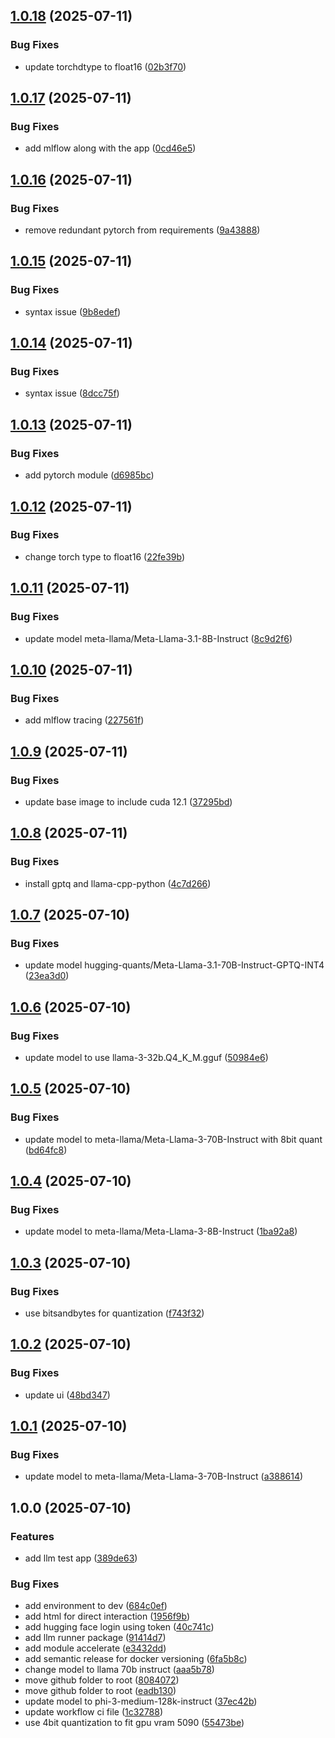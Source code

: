## [1.0.18](https://github.com/nishaero/mlflow-llm-demo/compare/v1.0.17...v1.0.18) (2025-07-11)

### Bug Fixes

* update torchdtype to float16 ([02b3f70](https://github.com/nishaero/mlflow-llm-demo/commit/02b3f700111026ecfe80d29f92133a45cd57d695))

## [1.0.17](https://github.com/nishaero/mlflow-llm-demo/compare/v1.0.16...v1.0.17) (2025-07-11)

### Bug Fixes

* add mlflow along with the app ([0cd46e5](https://github.com/nishaero/mlflow-llm-demo/commit/0cd46e5e18fec65c024ff77716d77df272d68538))

## [1.0.16](https://github.com/nishaero/mlflow-llm-demo/compare/v1.0.15...v1.0.16) (2025-07-11)

### Bug Fixes

* remove redundant pytorch from requirements ([9a43888](https://github.com/nishaero/mlflow-llm-demo/commit/9a43888cba743781506878809317c7e3f28540ef))

## [1.0.15](https://github.com/nishaero/mlflow-llm-demo/compare/v1.0.14...v1.0.15) (2025-07-11)

### Bug Fixes

* syntax issue ([9b8edef](https://github.com/nishaero/mlflow-llm-demo/commit/9b8edef81997a727eb20333db76db17b5590dc6e))

## [1.0.14](https://github.com/nishaero/mlflow-llm-demo/compare/v1.0.13...v1.0.14) (2025-07-11)

### Bug Fixes

* syntax issue ([8dcc75f](https://github.com/nishaero/mlflow-llm-demo/commit/8dcc75fff9dd4b9b95768aacf4e2060970f64e98))

## [1.0.13](https://github.com/nishaero/mlflow-llm-demo/compare/v1.0.12...v1.0.13) (2025-07-11)

### Bug Fixes

* add pytorch module ([d6985bc](https://github.com/nishaero/mlflow-llm-demo/commit/d6985bc34c32c5ce4951a7e34902e45671be1012))

## [1.0.12](https://github.com/nishaero/mlflow-llm-demo/compare/v1.0.11...v1.0.12) (2025-07-11)

### Bug Fixes

* change torch type to float16 ([22fe39b](https://github.com/nishaero/mlflow-llm-demo/commit/22fe39b1d90eb42834ba5cb610d4548afe5e919b))

## [1.0.11](https://github.com/nishaero/mlflow-llm-demo/compare/v1.0.10...v1.0.11) (2025-07-11)

### Bug Fixes

* update model meta-llama/Meta-Llama-3.1-8B-Instruct ([8c9d2f6](https://github.com/nishaero/mlflow-llm-demo/commit/8c9d2f6c033553f0c6bc59f337bb0fe6eb03c920))

## [1.0.10](https://github.com/nishaero/mlflow-llm-demo/compare/v1.0.9...v1.0.10) (2025-07-11)

### Bug Fixes

* add mlflow tracing ([227561f](https://github.com/nishaero/mlflow-llm-demo/commit/227561f334df5fc824f0f1c46bf4d86f8992c7dd))

## [1.0.9](https://github.com/nishaero/mlflow-llm-demo/compare/v1.0.8...v1.0.9) (2025-07-11)

### Bug Fixes

* update base image to include cuda 12.1 ([37295bd](https://github.com/nishaero/mlflow-llm-demo/commit/37295bd788c44c86919818934640cff986987d28))

## [1.0.8](https://github.com/nishaero/mlflow-llm-demo/compare/v1.0.7...v1.0.8) (2025-07-11)

### Bug Fixes

* install gptq and llama-cpp-python ([4c7d266](https://github.com/nishaero/mlflow-llm-demo/commit/4c7d266b65589709d406ef9d71c6310e9930b4ba))

## [1.0.7](https://github.com/nishaero/mlflow-llm-demo/compare/v1.0.6...v1.0.7) (2025-07-10)

### Bug Fixes

* update model hugging-quants/Meta-Llama-3.1-70B-Instruct-GPTQ-INT4 ([23ea3d0](https://github.com/nishaero/mlflow-llm-demo/commit/23ea3d008eb2199ad421f204778ced6fb2aa9138))

## [1.0.6](https://github.com/nishaero/mlflow-llm-demo/compare/v1.0.5...v1.0.6) (2025-07-10)

### Bug Fixes

* update model to use llama-3-32b.Q4_K_M.gguf ([50984e6](https://github.com/nishaero/mlflow-llm-demo/commit/50984e68a6ad26568630bd84ded0a433f65ced9a))

## [1.0.5](https://github.com/nishaero/mlflow-llm-demo/compare/v1.0.4...v1.0.5) (2025-07-10)

### Bug Fixes

* update model to meta-llama/Meta-Llama-3-70B-Instruct with 8bit quant ([bd64fc8](https://github.com/nishaero/mlflow-llm-demo/commit/bd64fc854b03c98af7c69e389fa2d0fc3c3fdff6))

## [1.0.4](https://github.com/nishaero/mlflow-llm-demo/compare/v1.0.3...v1.0.4) (2025-07-10)

### Bug Fixes

* update model to meta-llama/Meta-Llama-3-8B-Instruct ([1ba92a8](https://github.com/nishaero/mlflow-llm-demo/commit/1ba92a8d179c46f5ba9a6d8d95e8e1f8080f335c))

## [1.0.3](https://github.com/nishaero/mlflow-llm-demo/compare/v1.0.2...v1.0.3) (2025-07-10)

### Bug Fixes

* use bitsandbytes for quantization ([f743f32](https://github.com/nishaero/mlflow-llm-demo/commit/f743f320306dd520c0b90762620d0ded87a29b59))

## [1.0.2](https://github.com/nishaero/mlflow-llm-demo/compare/v1.0.1...v1.0.2) (2025-07-10)

### Bug Fixes

* update ui ([48bd347](https://github.com/nishaero/mlflow-llm-demo/commit/48bd34730b1c727f8a4e821d91989108b1265f5a))

## [1.0.1](https://github.com/nishaero/mlflow-llm-demo/compare/v1.0.0...v1.0.1) (2025-07-10)

### Bug Fixes

* update model to meta-llama/Meta-Llama-3-70B-Instruct ([a388614](https://github.com/nishaero/mlflow-llm-demo/commit/a388614fa66dbb7a060caea0a85eaff02ef74eed))

## 1.0.0 (2025-07-10)

### Features

* add llm test app ([389de63](https://github.com/nishaero/mlflow-llm-demo/commit/389de63a79f3a3a36ed5235504a52c425621780d))

### Bug Fixes

* add environment to dev ([684c0ef](https://github.com/nishaero/mlflow-llm-demo/commit/684c0efb65bc451165882b1ed552c6d9660c63f7))
* add html for direct interaction ([1956f9b](https://github.com/nishaero/mlflow-llm-demo/commit/1956f9b03b93e626743a121c1696dd3c8b828e99))
* add hugging face login using token ([40c741c](https://github.com/nishaero/mlflow-llm-demo/commit/40c741c07003a2973b28d6810cf69078e1306ef4))
* add llm runner package ([91414d7](https://github.com/nishaero/mlflow-llm-demo/commit/91414d7e3bd3201b6595bf3764bc4b7df0037fdb))
* add module accelerate ([e3432dd](https://github.com/nishaero/mlflow-llm-demo/commit/e3432dd3e0988b6f12e2d1e032447d7c66a49f6a))
* add semantic release for docker versioning ([6fa5b8c](https://github.com/nishaero/mlflow-llm-demo/commit/6fa5b8c9ebf9a14a04048d13f638918e94137c16))
* change model to llama 70b instruct ([aaa5b78](https://github.com/nishaero/mlflow-llm-demo/commit/aaa5b7853e1843e463a162ba53c513e292b374e3))
* move github folder to root ([8084072](https://github.com/nishaero/mlflow-llm-demo/commit/8084072e4c9946a0d726206f3f56b89408e8a2c9))
* move github folder to root ([eadb130](https://github.com/nishaero/mlflow-llm-demo/commit/eadb13053dbfe6c121984b574c861398f1f5a595))
* update model to phi-3-medium-128k-instruct ([37ec42b](https://github.com/nishaero/mlflow-llm-demo/commit/37ec42bfe9ea2c09357dd745e3b5efd71a2d2fc7))
* update workflow ci file ([1c32788](https://github.com/nishaero/mlflow-llm-demo/commit/1c3278811245309a3d4d9ea276c8c82c40225c68))
* use 4bit quantization to fit gpu vram 5090 ([55473be](https://github.com/nishaero/mlflow-llm-demo/commit/55473be4ed20eb1e38d0566bf445faf4d6b014cd))
